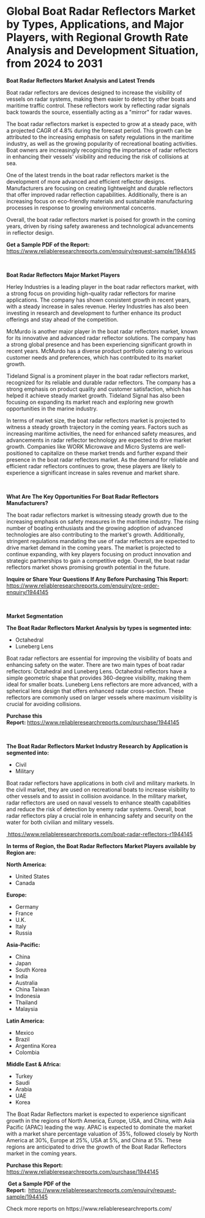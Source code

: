 <p><h1>Global Boat Radar Reflectors Market by Types, Applications, and Major Players, with Regional Growth Rate Analysis and Development Situation, from 2024 to 2031</h1></p><p><strong>Boat Radar Reflectors Market Analysis and Latest Trends</strong></p>
<p><p>Boat radar reflectors are devices designed to increase the visibility of vessels on radar systems, making them easier to detect by other boats and maritime traffic control. These reflectors work by reflecting radar signals back towards the source, essentially acting as a "mirror" for radar waves.</p><p>The boat radar reflectors market is expected to grow at a steady pace, with a projected CAGR of 4.8% during the forecast period. This growth can be attributed to the increasing emphasis on safety regulations in the maritime industry, as well as the growing popularity of recreational boating activities. Boat owners are increasingly recognizing the importance of radar reflectors in enhancing their vessels' visibility and reducing the risk of collisions at sea.</p><p>One of the latest trends in the boat radar reflectors market is the development of more advanced and efficient reflector designs. Manufacturers are focusing on creating lightweight and durable reflectors that offer improved radar reflection capabilities. Additionally, there is an increasing focus on eco-friendly materials and sustainable manufacturing processes in response to growing environmental concerns.</p><p>Overall, the boat radar reflectors market is poised for growth in the coming years, driven by rising safety awareness and technological advancements in reflector design.</p></p>
<p><strong>Get a Sample PDF of the Report:&nbsp;</strong> <a href="https://www.reliableresearchreports.com/enquiry/request-sample/1944145">https://www.reliableresearchreports.com/enquiry/request-sample/1944145</a></p>
<p>&nbsp;</p>
<p><strong>Boat Radar Reflectors Major Market Players</strong></p>
<p><p>Herley Industries is a leading player in the boat radar reflectors market, with a strong focus on providing high-quality radar reflectors for marine applications. The company has shown consistent growth in recent years, with a steady increase in sales revenue. Herley Industries has also been investing in research and development to further enhance its product offerings and stay ahead of the competition.</p><p>McMurdo is another major player in the boat radar reflectors market, known for its innovative and advanced radar reflector solutions. The company has a strong global presence and has been experiencing significant growth in recent years. McMurdo has a diverse product portfolio catering to various customer needs and preferences, which has contributed to its market growth.</p><p>Tideland Signal is a prominent player in the boat radar reflectors market, recognized for its reliable and durable radar reflectors. The company has a strong emphasis on product quality and customer satisfaction, which has helped it achieve steady market growth. Tideland Signal has also been focusing on expanding its market reach and exploring new growth opportunities in the marine industry.</p><p>In terms of market size, the boat radar reflectors market is projected to witness a steady growth trajectory in the coming years. Factors such as increasing maritime activities, the need for enhanced safety measures, and advancements in radar reflector technology are expected to drive market growth. Companies like WORK Microwave and Micro Systems are well-positioned to capitalize on these market trends and further expand their presence in the boat radar reflectors market. As the demand for reliable and efficient radar reflectors continues to grow, these players are likely to experience a significant increase in sales revenue and market share.</p></p>
<p>&nbsp;</p>
<p><strong>What Are The Key Opportunities For Boat Radar Reflectors Manufacturers?</strong></p>
<p><p>The boat radar reflectors market is witnessing steady growth due to the increasing emphasis on safety measures in the maritime industry. The rising number of boating enthusiasts and the growing adoption of advanced technologies are also contributing to the market's growth. Additionally, stringent regulations mandating the use of radar reflectors are expected to drive market demand in the coming years. The market is projected to continue expanding, with key players focusing on product innovation and strategic partnerships to gain a competitive edge. Overall, the boat radar reflectors market shows promising growth potential in the future.</p></p>
<p><strong>Inquire or Share Your Questions If Any Before Purchasing This Report:</strong> <a href="https://www.reliableresearchreports.com/enquiry/pre-order-enquiry/1944145">https://www.reliableresearchreports.com/enquiry/pre-order-enquiry/1944145</a></p>
<p>&nbsp;</p>
<p><strong>Market Segmentation</strong></p>
<p><strong>The Boat Radar Reflectors Market Analysis by types is segmented into:</strong></p>
<p><ul><li>Octahedral</li><li>Luneberg Lens</li></ul></p>
<p><p>Boat radar reflectors are essential for improving the visibility of boats and enhancing safety on the water. There are two main types of boat radar reflectors: Octahedral and Luneberg Lens. Octahedral reflectors have a simple geometric shape that provides 360-degree visibility, making them ideal for smaller boats. Luneberg Lens reflectors are more advanced, with a spherical lens design that offers enhanced radar cross-section. These reflectors are commonly used on larger vessels where maximum visibility is crucial for avoiding collisions.</p></p>
<p><strong>Purchase this Report:&nbsp;</strong><a href="https://www.reliableresearchreports.com/purchase/1944145">https://www.reliableresearchreports.com/purchase/1944145</a></p>
<p>&nbsp;</p>
<p><strong>The Boat Radar Reflectors Market Industry Research by Application is segmented into:</strong></p>
<p><ul><li>Civil</li><li>Military</li></ul></p>
<p><p>Boat radar reflectors have applications in both civil and military markets. In the civil market, they are used on recreational boats to increase visibility to other vessels and to assist in collision avoidance. In the military market, radar reflectors are used on naval vessels to enhance stealth capabilities and reduce the risk of detection by enemy radar systems. Overall, boat radar reflectors play a crucial role in enhancing safety and security on the water for both civilian and military vessels.</p></p>
<p><a href="https://www.reliableresearchreports.com/boat-radar-reflectors-r1944145">&nbsp;https://www.reliableresearchreports.com/boat-radar-reflectors-r1944145</a></p>
<p><strong>In terms of Region, the Boat Radar Reflectors Market Players available by Region are:</strong></p>
<p>
    <p> <strong> North America: </strong>
        <ul>
            <li>United States</li>
            <li>Canada</li>
        </ul>
        </p> 
    <p> <strong> Europe: </strong>
        <ul>
            <li>Germany</li>
            <li>France</li>
            <li>U.K.</li>
            <li>Italy</li>
            <li>Russia</li>
        </ul>
        </p> 
    <p> <strong> Asia-Pacific: </strong>
        <ul>
            <li>China</li>
            <li>Japan</li>
            <li>South Korea</li>
            <li>India</li>
            <li>Australia</li>
            <li>China Taiwan</li>
            <li>Indonesia</li>
            <li>Thailand</li>
            <li>Malaysia</li>
        </ul>
        </p> 
    <p> <strong> Latin America: </strong>
        <ul>
            <li>Mexico</li>
            <li>Brazil</li>
            <li>Argentina Korea</li>
            <li>Colombia</li>
        </ul>
        </p> 
    <p> <strong> Middle East & Africa: </strong>
        <ul>
            <li>Turkey</li>
            <li>Saudi</li>
            <li>Arabia</li>
            <li>UAE</li>
            <li>Korea</li>
        </ul>
    </p>
    </p>
<p><p>The Boat Radar Reflectors market is expected to experience significant growth in the regions of North America, Europe, USA, and China, with Asia Pacific (APAC) leading the way. APAC is expected to dominate the market with a market share percentage valuation of 35%, followed closely by North America at 30%, Europe at 25%, USA at 5%, and China at 5%. These regions are anticipated to drive the growth of the Boat Radar Reflectors market in the coming years.</p></p>
<p><strong>Purchase this Report: </strong><a href="https://www.reliableresearchreports.com/purchase/1944145">https://www.reliableresearchreports.com/purchase/1944145</a></p>
<p>&nbsp;<strong>Get a Sample PDF of the Report:&nbsp;&nbsp;</strong><a href="https://www.reliableresearchreports.com/enquiry/request-sample/1944145">https://www.reliableresearchreports.com/enquiry/request-sample/1944145</a></p>
<p><strong></strong></p>
<p>Check more reports on https://www.reliableresearchreports.com/</p>